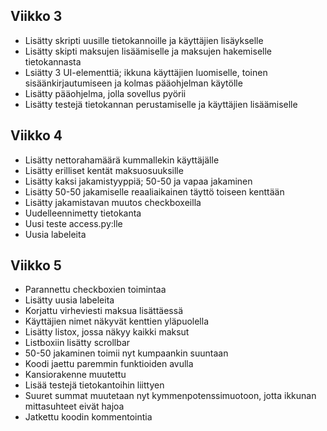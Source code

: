 ## Viikko 3

- Lisätty skripti uusille tietokannoille ja käyttäjien lisäykselle
- Lisätty skipti maksujen lisäämiselle ja maksujen hakemiselle tietokannasta
- Lsiätty 3 UI-elementtiä; ikkuna käyttäjien luomiselle, toinen sisäänkirjautumiseen ja kolmas pääohjelman käytölle
- Lisätty pääohjelma, jolla sovellus pyörii
- Lisätty testejä tietokannan perustamiselle ja käyttäjien lisäämiselle

## Viikko 4
- Lisätty nettorahamäärä kummallekin käyttäjälle
- Lisätty erilliset kentät maksuosuuksille
- Lisätty kaksi jakamistyyppiä; 50-50 ja vapaa jakaminen
- Lisätty 50-50 jakamiselle reaaliaikainen täyttö toiseen kenttään
- Lisätty jakamistavan muutos checkboxeilla
- Uudelleennimetty tietokanta
- Uusi teste access.py:lle
- Uusia labeleita

## Viikko 5
- Parannettu checkboxien toimintaa
- Lisätty uusia labeleita
- Korjattu virheviesti maksua lisättäessä
- Käyttäjien nimet näkyvät kenttien yläpuolella
- Lisätty listox, jossa näkyy kaikki maksut
- Listboxiin lisätty scrollbar
- 50-50 jakaminen toimii nyt kumpaankin suuntaan
- Koodi jaettu paremmin funktioiden avulla
- Kansiorakenne muutettu
- Lisää testejä tietokantoihin liittyen
- Suuret summat muutetaan nyt kymmenpotenssimuotoon, jotta ikkunan mittasuhteet eivät hajoa
- Jatkettu koodin kommentointia